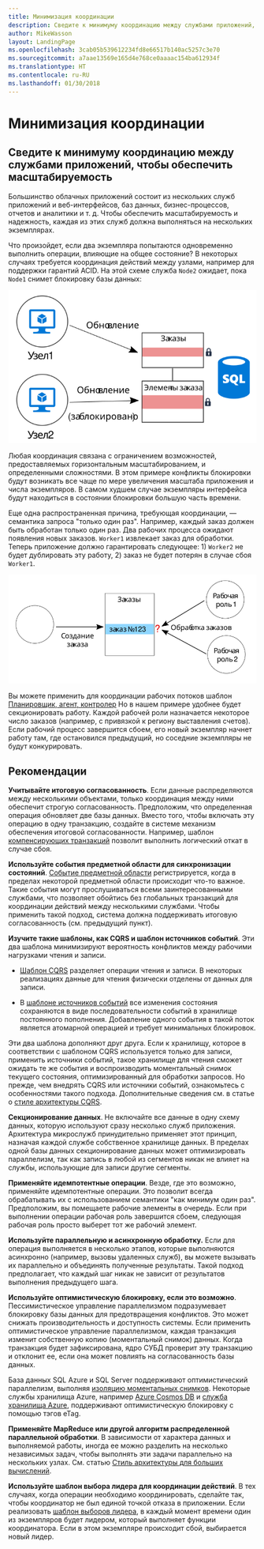 ```yaml
---
title: Минимизация координации
description: Сведите к минимуму координацию между службами приложений, чтобы обеспечить масштабируемость
author: MikeWasson
layout: LandingPage
ms.openlocfilehash: 3cab05b539612234fd8e66517b140ac5257c3e70
ms.sourcegitcommit: a7aae13569e165d4e768ce0aaaac154ba612934f
ms.translationtype: HT
ms.contentlocale: ru-RU
ms.lasthandoff: 01/30/2018
---
```

# <a name="minimize-coordination"></a>Минимизация координации 

## <a name="minimize-coordination-between-application-services-to-achieve-scalability"></a>Сведите к минимуму координацию между службами приложений, чтобы обеспечить масштабируемость

Большинство облачных приложений состоит из нескольких служб приложений и веб-интерфейсов, баз данных, бизнес-процессов, отчетов и аналитики и т. д. Чтобы обеспечить масштабируемость и надежность, каждая из этих служб должна выполняться на нескольких экземплярах. 

Что произойдет, если два экземпляра попытаются одновременно выполнить операции, влияющие на общее состояние? В некоторых случаях требуется координация действий между узлами, например для поддержки гарантий ACID. На этой схеме служба `Node2` ожидает, пока `Node1` снимет блокировку базы данных:

![](./images/database-lock.svg)

Любая координация связана с ограничением возможностей, предоставляемых горизонтальным масштабированием, и определенными сложностями. В этом примере конфликты блокировки будут возникать все чаще по мере увеличения масштаба приложения и числа экземпляров. В самом худшем случае экземпляры интерфейса будут находиться в состоянии блокировки большую часть времени.

Еще одна распространенная причина, требующая координации, — семантика запроса "только один раз". Например, каждый заказ должен быть обработан только один раз. Два рабочих процесса ожидают появления новых заказов. `Worker1` извлекает заказ для обработки. Теперь приложение должно гарантировать следующее: 1) `Worker2` не будет дублировать эту работу, 2) заказ не будет потерян в случае сбоя `Worker1`.

![](./images/coordination.svg)

Вы можете применить для координации рабочих потоков шаблон [Планировщик, агент, контролер][sas-pattern] Но в нашем примере удобнее будет секционировать работу. Каждой рабочей роли назначается некоторое число заказов (например, с привязкой к региону выставления счетов). Если рабочий процесс завершится сбоем, его новый экземпляр начнет работу там, где остановился предыдущий, но соседние экземпляры не будут конкурировать.

## <a name="recommendations"></a>Рекомендации

**Учитывайте итоговую согласованность**. Если данные распределяются между несколькими объектами, только координация между ними обеспечит строгую согласованность. Предположим, что определенная операция обновляет две базы данных. Вместо того, чтобы включать эту операцию в одну транзакцию, создайте в системе механизм обеспечения итоговой согласованности. Например, шаблон [компенсирующих транзакций][compensating-transaction] позволит выполнить логический откат в случае сбоя.

**Используйте события предметной области для синхронизации состояний**. [Событие предметной области][domain-event] регистрируется, когда в пределах некоторой предметной области происходит что-то важное. Такие события могут прослушиваться всеми заинтересованными службами, что позволяет обойтись без глобальных транзакций для координации действий между несколькими службами. Чтобы применить такой подход, система должна поддерживать итоговую согласованность (см. предыдущий пункт). 

**Изучите такие шаблоны, как CQRS и шаблон источников событий**. Эти два шаблона минимизируют вероятность конфликтов между рабочими нагрузками чтения и записи. 

- [Шаблон CQRS][cqrs-pattern] разделяет операции чтения и записи. В некоторых реализациях данные для чтения физически отделены от данных для записи. 

- В [шаблоне источников событий][event-sourcing] все изменения состояния сохраняются в виде последовательности событий в хранилище постоянного пополнения. Добавление одного события в такой поток является атомарной операцией и требует минимальных блокировок. 

Эти два шаблона дополняют друг друга. Если к хранилищу, которое в соответствии с шаблоном CQRS используется только для записи, применить источники событий, такое хранилище для чтения сможет ожидать те же события и воспроизводить моментальный снимок текущего состояния, оптимизированный для обработки запросов. Но прежде, чем внедрять CQRS или источники событий, ознакомьтесь с особенностями такого подхода. Дополнительные сведения см. в статье о [стиле архитектуры CQRS][cqrs-style].

**Секционирование данных**.  Не включайте все данные в одну схему данных, которую используют сразу несколько служб приложения. Архитектура микрослужб принудительно применяет этот принцип, назначая каждой службе собственное хранилище данных. В пределах одной базы данных секционирование данных может оптимизировать параллелизм, так как запись в любой из сегментов никак не влияет на службы, использующие для записи другие сегменты.

**Применяйте идемпотентные операции**. Везде, где это возможно, применяйте идемпотентные операции. Это позволит всегда обрабатывать их с использованием семантики "как минимум один раз". Предположим, вы помещаете рабочие элементы в очередь. Если при выполнении операции рабочая роль завершится сбоем, следующая рабочая роль просто выберет тот же рабочий элемент.

**Используйте параллельную и асинхронную обработку.** Если для операция выполняется в несколько этапов, которые выполняются асинхронно (например, вызовы удаленных служб), вы можете вызывать их параллельно и объединять полученные результаты. Такой подход предполагает, что каждый шаг никак не зависит от результатов выполнения предыдущего шага.   

**Используйте оптимистическую блокировку, если это возможно**. Пессимистическое управление параллелизмом подразумевает блокировку базы данных для предотвращения конфликтов. Это может снижать производительность и доступность системы. Если применить оптимистическое управление параллелизмом, каждая транзакция изменит собственную копию (моментальный снимок) данных. Когда транзакция будет зафиксирована, ядро СУБД проверит эту транзакцию и отклонит ее, если она может повлиять на согласованность базы данных. 

База данных SQL Azure и SQL Server поддерживают оптимистический параллелизм, выполняя [изоляцию моментальных снимков][sql-snapshot-isolation]. Некоторые службы хранилища Azure, например [Azure Cosmos DB][cosmosdb-faq] и [служба хранилища Azure][storage-concurrency], поддерживают оптимистическую блокировку с помощью тэгов eTag.

**Применяйте MapReduce или другой алгоритм распределенной параллельной обработки**. В зависимости от характера данных и выполняемой работы, иногда ее можно разделить на несколько независимых задач, чтобы выполнять эти задачи параллельно на нескольких узлах. См. статью [Стиль архитектуры для больших вычислений][big-compute].

**Используйте шаблон выбора лидера для координации действий**. В тех случаях, когда операции необходимо координировать, сделайте так, чтобы координатор не был единой точкой отказа в приложении. Если реализовать [шаблон выборов лидера][leader-election], в каждый момент времени один из экземпляров будет лидером, который выполняет функции координатора. Если в этом экземпляре происходит сбой, выбирается новый лидер. 
 

<!-- links -->

[big-compute]: ../architecture-styles/big-compute.md
[compensating-transaction]: ../../patterns/compensating-transaction.md
[cqrs-style]: ../architecture-styles/cqrs.md
[cqrs-pattern]: ../../patterns/cqrs.md
[cosmosdb-faq]: /azure/cosmos-db/faq
[domain-event]: https://martinfowler.com/eaaDev/DomainEvent.html
[event-sourcing]: ../../patterns/event-sourcing.md
[leader-election]: ../../patterns/leader-election.md
[sas-pattern]: ../../patterns/scheduler-agent-supervisor.md
[sql-snapshot-isolation]: /sql/t-sql/statements/set-transaction-isolation-level-transact-sql
[storage-concurrency]: https://azure.microsoft.com/blog/managing-concurrency-in-microsoft-azure-storage-2/